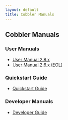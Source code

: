 ```yaml
---
layout: default
title: Cobbler Manuals
---
```

## Cobbler Manuals

### User Manuals

* <a href="/manuals/2.8.0">User Manual 2.8.x</a>
* <a href="/manuals/2.6.0">User Manual 2.6.x (EOL)</a>

### Quickstart Guide

* <a href="/manuals/quickstart">Quickstart Guide</a>

### Developer Manuals

* <a href="/manuals/developer">Developer Guide</a>

